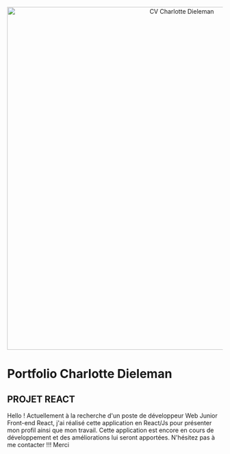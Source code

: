 <p align="center">
  <img src="https://drive.google.com/file/d/1A5NdOr41G56IRaN0abmG7qmDfR4jh1iQ/view?usp=drivesdk" alt="CV Charlotte Dieleman" width="800" />
</p>

# Portfolio Charlotte Dieleman

## PROJET REACT

Hello !
Actuellement à la recherche d'un poste de développeur Web Junior Front-end React, j'ai réalisé cette application en React/Js pour présenter mon profil ainsi que mon travail. Cette application est encore en cours de développement et des améliorations lui seront apportées.
N'hésitez pas à me contacter !!! Merci
